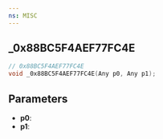 ```yaml
---
ns: MISC
---
```

## _0x88BC5F4AEF77FC4E

```c
// 0x88BC5F4AEF77FC4E
void _0x88BC5F4AEF77FC4E(Any p0, Any p1);
```

## Parameters
* **p0**:
* **p1**:
